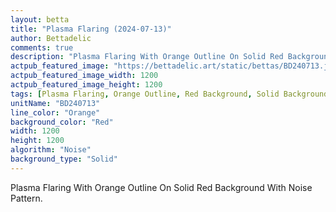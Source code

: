 ```yaml
---
layout: betta
title: "Plasma Flaring (2024-07-13)"
author: Bettadelic
comments: true
description: "Plasma Flaring With Orange Outline On Solid Red Background With Noise Pattern."
actpub_featured_image: "https://bettadelic.art/static/bettas/BD240713.jpg"
actpub_featured_image_width: 1200
actpub_featured_image_height: 1200
tags: [Plasma Flaring, Orange Outline, Red Background, Solid Background Pattern, Noise Pattern, July 2024]
unitName: "BD240713"
line_color: "Orange"
background_color: "Red"
width: 1200
height: 1200
algorithm: "Noise"
background_type: "Solid"
---
```


Plasma Flaring With Orange Outline On Solid Red Background With Noise Pattern.
